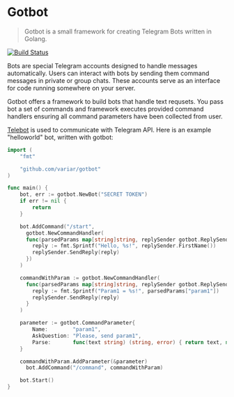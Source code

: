 # Gotbot
>Gotbot is a small framework for creating Telegram Bots written in Golang.

[![Build Status](https://travis-ci.org/variar/gotbot.svg?branch=master)](https://travis-ci.org/variar/gotbot)

Bots are special Telegram accounts designed to handle messages automatically. Users can interact with bots by sending them command messages in private or group chats. These accounts serve as an interface for code running somewhere on your server.

Gotbot offers a framework to build bots that handle text requsets. You pass bot a set of commands and framework executes provided command handlers ensuring all command parameters have been collected from user.

[Telebot](https://github.com/tucnak/telebot|Telebot) is used to communicate with Telegram API.
Here is an example "helloworld" bot, written with gotbot:
```go
import (
    "fmt"

    "github.com/variar/gotbot"
)

func main() {
    bot, err := gotbot.NewBot("SECRET TOKEN")
    if err != nil {
        return
    }

    bot.AddCommand("/start",
      gotbot.NewCommandHandler(
      func(parsedParams map[string]string, replySender gotbot.ReplySender) {
        reply := fmt.Sprintf("Hello, %s!", replySender.FirstName())
        replySender.SendReply(reply)
      })
    )

    commandWithParam := gotbot.NewCommandHandler(
      func(parsedParams map[string]string, replySender gotbot.ReplySender) {
        reply := fmt.Sprintf("Param1 = %s!", parsedParams["param1"])
        replySender.SendReply(reply)
      }
    )

    parameter := gotbot.CommandParameter{
  		Name:        "param1",
  		AskQuestion: "Please, send param1",
  		Parse:       func(text string) (string, error) { return text, nil }
    }

    commandWithParam.AddParameter(&parameter)
	  bot.AddCommand("/command", commandWithParam)

    bot.Start()
}
```
